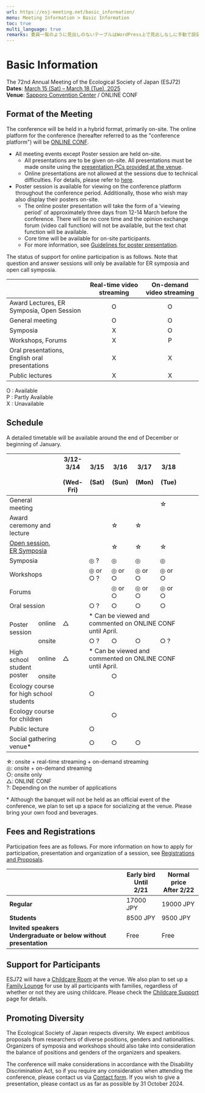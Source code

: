 ```yaml
---
url: https://esj-meeting.net/basic_information/
menu: Meeting Information > Basic Information
toc: true
multi_language: true
remarks: 委員一覧のように見出しのないテーブルはWordPress上で見出しなしに手動で設定。
---
```


# Basic Information

The 72nd Annual Meeting of the Ecological Society of Japan (ESJ72)\
**Dates**: [March 15 (Sat) – March 18 (Tue), 2025](#schedule)\
**Venue**: [Sapporo Convention Center](venue) / ONLINE CONF

## Format of the Meeting
The conference will be held in a hybrid format, primarily on-site. The online platform for the conference (hereafter referred to as the "conference platform") will be [ONLINE CONF](https://gakkai.online/).

- All meeting events except Poster session are held on-site. 
	- All presentations are to be given on-site. All presentations must be made onsite using the [presentation PCs provided at the venue](for_presentation#notice).
	- Online presentations are not allowed at the sessions due to technical difficulties. For details, please refer to [here](regist_session#online-support).
- Poster session is available for viewing on the conference platform throughout the conference period. Additionally, those who wish may also display their posters on-site. 		
	-  The online poster presentation will take the form of a ‘viewing period’ of approximately three days from 12-14 March before the conference. There will be no core time and the opinion exchange forum (video call function) will not be available, but the text chat function will be available.
	- Core time will be available for on-site participants.
	- For more information, see [Guidelines for poster presentation](for_presentation#poster-presentation).

The status of support for online participation is as follows. Note that question and answer sessions will only be available for ER symposia and open call symposia.

||Real-time video streaming |On-demand video streaming|
|---|:---:|:---:|
|Award Lectures, ER Symposia, Open Session|O|O|
|General meeting|O|O|
|Symposia|X|O|
|Workshops, Forums|X|P|
|Oral presentations, English oral presentations|X|X|
|Public lectures|X|X|

O : Available<br/>
P : Partly Available<br/>
X : Unavailable

## Schedule

A detailed timetable will be available around the end of December or beginning of January.

<table>
<colgroup>
<col style="width: 16%" />
<col style="width: 14%" />
<col style="width: 14%" />
<col style="width: 14%" />
<col style="width: 14%" />
<col style="width: 14%" />
<col style="width: 14%" />
</colgroup>
<thead>
<tr class="header">
<th colspan=2></th>
<th><strong>3/12-3/14<br/>　(Wed-Fri)</strong></th>
<th><strong>3/15<br/>　(Sat)</strong></th>
<th><strong>3/16<br/>　(Sun)</strong></th>
<th><strong>3/17<br/>　(Mon)</strong></th>
<th><strong>3/18<br/>　(Tue)</strong></th>
</tr>
</thead>
<tbody>
<tr class="even">
<td colspan=2>General meeting</td>
<td></td>
<td></td>
<td></td>
<td></td>
<td>☆</td>
</tr>
<tr class="odd">
<td colspan=2>Award ceremony and lecture</td>
<td></td>
<td></td>
<td>☆</td>
<td>☆</td>
<td></td>
</tr>
<tr class="even">
<td colspan=2><a href="schedule_session#open-session">Open session</a>, <a href="schedule_session#er-symposia"> ER Symposia </a></td>
<td></td>
<td></td>
<td>☆</td>
<td>☆</td>
<td>☆</td>
</tr>
</tr>
<tr class="odd">
<td colspan=2>Symposia</td>
<td></td>
<td>◎ ?</td>
<td>◎</td>
<td>◎</td>
<td>◎</td>
</tr>
<tr class="even">
<td colspan=2>Workshops</td>
<td></td>
<td>◎ or ○ ?</td>
<td>◎ or ○</td>
<td>◎ or ○</td>
<td>◎ or ○</td>
</tr>
<tr class="odd">
<td colspan=2>Forums</td>
<td></td>
<td></td>
<td>◎ or ○</td>
<td>◎ or ○</td>
<td>◎ or ○</td>
</tr>
<tr class="even">
<td colspan=2>Oral session</td>
<td></td>
<td>○ ?</td>
<td>○</td>
<td>○</td>
<td>○</td>
</tr>
<tr class="odd">
<td rowspan=2>Poster session</td>
<td>online</td>
<td>△</td>
<td colspan=4>* Can be viewed and commented on ONLINE CONF until April.</td>
<td></td>
<td></td>
<td></td>
</tr>
<tr class="odd">
<td>onsite</td>
<td></td>
<td>○ ?</td>
<td>○</td>
<td>○</td>
<td>○ ?</td>
</tr>
<tr class="even">
<td rowspan=2>High school student poster</td>
<td>online</td>
<td>△</td>
<td colspan=4>* Can be viewed and commented on ONLINE CONF until April.</td>
</tr>
<tr class="even">
<td>onsite</td>
<td></td>
<td></td>
<td>○</td>
<td></td>
<td></td>
</tr>
<tr class="odd">
<td colspan=2>Ecology course for high school students</td>
<td></td>
<td>○</td>
<td></td>
<td></td>
<td></td>
</tr>
<tr class="even">
<td colspan=2>Ecology course for children</td>
<td></td>
<td></td>
<td>○</td>
<td></td>
<td></td>
</tr>
<tr class="odd">
<td colspan=2>Public lecture</td>
<td></td>
<td>○</td>
<td></td>
<td></td>
<td></td>
</tr>
<tr class="ven">
<td colspan=2>Social gathering venue*</td>
<td></td>
<td>○</td>
<td>○</td>
<td>○</td>
<td></td>
</tr>
</tbody>
</table>

☆: onsite + real-time streaming + on-demand streaming<br/>
◎: onsite + on-demand streaming<br/>
○: onsite only<br/>
△: ONLINE CONF<br/>
?: Depending on the number of applications

\* Although the banquet will not be held as an official event of the conference, we plan to set up a space for socializing at the venue. Please bring your own food and beverages.

<!-- [Phase 3] #参加者の交流の促進
※ 大会公式イベントとしての懇親会は開催しませんが、会場内に簡単な懇親用スペースを設ける予定です。なお、飲食物についてはご持参ください。

## [参加者の交流の促進]
### 大会公式懇親会

SpatialChat を用いてオンライン形式の懇親会を開催します。大会参加者
(高校生や自由集会聴講者を除く)なら誰でも参加できます。懇親会費は無料となります。参加申込も不要です。詳細は大会プラットフォーム上でお知らせします。

### オンライン交流会

SpatialChat
を用いてオンライン形式の交流会を開催します。口頭発表の各セッションや各集会(シンポジウムや自由集会)の終了後、30分の交流時間を設けます。参加したセッションや集会の交流スペースに参加していただき、分野の近い方との交流をお楽しみください。もちろん、参加したセッションや集会以外の交流スペースに入室することも可能です。実りある大会にするためにも、積極的な参加を歓迎します。
<!-- -->

## Fees and Registrations
Participation fees are as follows. For more information on how to apply for participation, presentation and organization of a session, see [Registrations and Proposals](regist_information).

||Early bird<br/>Until 2/21| Normal price<br/>After 2/22|
|---|---|---|
|**Regular**|17000 JPY|19000 JPY|
|**Students**|8500 JPY|9500 JPY|
|**Invited speakers<br/>Undergraduate or below without presentation**|Free|Free|

<!-- 7/1のTFで対応　Note: Participation in workshops only is available online, not on-site. -->

## Support for Participants
ESJ72 will have a [Childcare Room](childcare#child-care) at the venue. We also plan to set up a [Family Lounge](childcare#family-lounge) for use by all participants with families, regardless of whether or not they are using childcare. Please check the [Childcare Support](childcare) page for details.

## Promoting Diversity

The Ecological Society of Japan respects diversity. We expect ambitious proposals from researchers of diverse positions, genders and nationalities. Organizers of symposia and workshops should also take into consideration the balance of positions and genders of the organizers and speakers.

The conference will make considerations in accordance with the Disability Discrimination Act, so if you require any consideration when attending the conference, please contact us via [Contact form](contact). If you wish to give a presentation, please contact us as far as possible by 31 October 2024.
